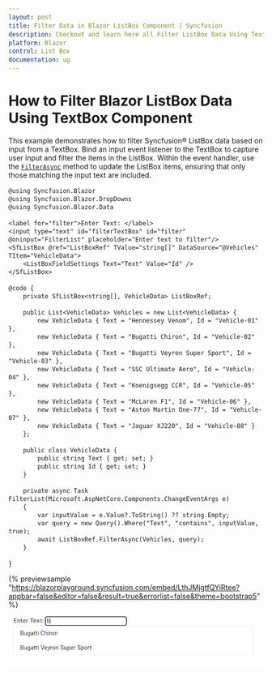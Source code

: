 ```yaml
---
layout: post
title: Filter Data in Blazor ListBox Component | Syncfusion
description: Checkout and learn here all Filter ListBox Data Using TextBox Component in Syncfusion Blazor ListBox component and much more.
platform: Blazor
control: List Box
documentation: ug
---
```


# How to Filter Blazor ListBox Data Using TextBox Component

This example demonstrates how to filter Syncfusion&reg; ListBox data based on input from a TextBox. Bind an input event listener to the TextBox to capture user input and filter the items in the ListBox. Within the event handler, use the [`FilterAsync`](https://help.syncfusion.com/cr/blazor/Syncfusion.Blazor.DropDowns.SfListBox-2.html#Syncfusion_Blazor_DropDowns_SfListBox_2_FilterAsync_System_Collections_Generic_IEnumerable__1__Syncfusion_Blazor_Data_Query_Syncfusion_Blazor_DropDowns_FieldSettingsModel_) method to update the ListBox items, ensuring that only those matching the input text are included.

```cshtml
@using Syncfusion.Blazor
@using Syncfusion.Blazor.DropDowns
@using Syncfusion.Blazor.Data

<label for="filter">Enter Text: </label>
<input type="text" id="filterTextBox" id="filter" @oninput="FilterList" placeholder="Enter text to filter"/>
<SfListBox @ref="ListBoxRef" TValue="string[]" DataSource="@Vehicles" TItem="VehicleData">
    <ListBoxFieldSettings Text="Text" Value="Id" />
</SfListBox>

@code {
    private SfListBox<string[], VehicleData> ListBoxRef;

    public List<VehicleData> Vehicles = new List<VehicleData> {
        new VehicleData { Text = "Hennessey Venom", Id = "Vehicle-01" },
        new VehicleData { Text = "Bugatti Chiron", Id = "Vehicle-02" },
        new VehicleData { Text = "Bugatti Veyron Super Sport", Id = "Vehicle-03" },
        new VehicleData { Text = "SSC Ultimate Aero", Id = "Vehicle-04" },
        new VehicleData { Text = "Koenigsegg CCR", Id = "Vehicle-05" },
        new VehicleData { Text = "McLaren F1", Id = "Vehicle-06" },
        new VehicleData { Text = "Aston Martin One-77", Id = "Vehicle-07" },
        new VehicleData { Text = "Jaguar XJ220", Id = "Vehicle-08" }
    };

    public class VehicleData {
        public string Text { get; set; }
        public string Id { get; set; }
    }

    private async Task FilterList(Microsoft.AspNetCore.Components.ChangeEventArgs e)
    {
        var inputValue = e.Value?.ToString() ?? string.Empty;
        var query = new Query().Where("Text", "contains", inputValue, true);
        await ListBoxRef.FilterAsync(Vehicles, query);
    }
    
}
```

{% previewsample "https://blazorplayground.syncfusion.com/embed/LthJMjgtfQYiRtee?appbar=false&editor=false&result=true&errorlist=false&theme=bootstrap5" %}

![Adding Items in Blazor ListBox](./../images/blazor-listbox-filter.png)
